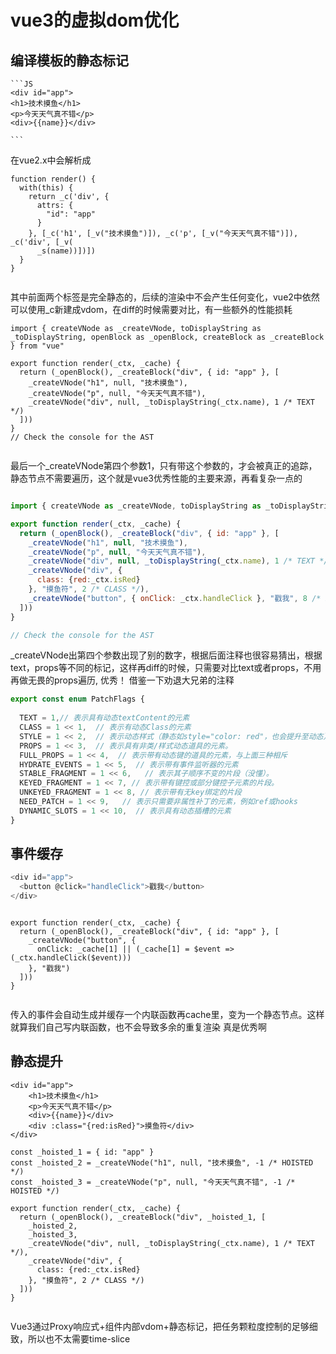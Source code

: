 # vue3的虚拟dom优化

## 编译模板的静态标记

    ```JS
    <div id="app">
    <h1>技术摸鱼</h1>
    <p>今天天气真不错</p>
    <div>{{name}}</div>

</div>

    ```

在vue2.x中会解析成

```JS
function render() {
  with(this) {
    return _c('div', {
      attrs: {
        "id": "app"
      }
    }, [_c('h1', [_v("技术摸鱼")]), _c('p', [_v("今天天气真不错")]), _c('div', [_v(
      _s(name))])])
  }
}


```

其中前面两个标签是完全静态的，后续的渲染中不会产生任何变化，vue2中依然可以使用_c新建成vdom，在diff的时候需要对比，有一些额外的性能损耗

```JS
import { createVNode as _createVNode, toDisplayString as _toDisplayString, openBlock as _openBlock, createBlock as _createBlock } from "vue"

export function render(_ctx, _cache) {
  return (_openBlock(), _createBlock("div", { id: "app" }, [
    _createVNode("h1", null, "技术摸鱼"),
    _createVNode("p", null, "今天天气真不错"),
    _createVNode("div", null, _toDisplayString(_ctx.name), 1 /* TEXT */)
  ]))
}
// Check the console for the AST


```

最后一个_createVNode第四个参数1，只有带这个参数的，才会被真正的追踪，静态节点不需要遍历，这个就是vue3优秀性能的主要来源，再看复杂一点的

```js

import { createVNode as _createVNode, toDisplayString as _toDisplayString, openBlock as _openBlock, createBlock as _createBlock } from "vue"

export function render(_ctx, _cache) {
  return (_openBlock(), _createBlock("div", { id: "app" }, [
    _createVNode("h1", null, "技术摸鱼"),
    _createVNode("p", null, "今天天气真不错"),
    _createVNode("div", null, _toDisplayString(_ctx.name), 1 /* TEXT */),
    _createVNode("div", {
      class: {red:_ctx.isRed}
    }, "摸鱼符", 2 /* CLASS */),
    _createVNode("button", { onClick: _ctx.handleClick }, "戳我", 8 /* PROPS */, ["onClick"])
  ]))
}

// Check the console for the AST

```

_createVNode出第四个参数出现了别的数字，根据后面注释也很容易猜出，根据text，props等不同的标记，这样再diff的时候，只需要对比text或者props，不用再做无畏的props遍历, 优秀！ 借鉴一下劝退大兄弟的注释

```js
export const enum PatchFlags {
  
  TEXT = 1,// 表示具有动态textContent的元素
  CLASS = 1 << 1,  // 表示有动态Class的元素
  STYLE = 1 << 2,  // 表示动态样式（静态如style="color: red"，也会提升至动态）
  PROPS = 1 << 3,  // 表示具有非类/样式动态道具的元素。
  FULL_PROPS = 1 << 4,  // 表示带有动态键的道具的元素，与上面三种相斥
  HYDRATE_EVENTS = 1 << 5,  // 表示带有事件监听器的元素
  STABLE_FRAGMENT = 1 << 6,   // 表示其子顺序不变的片段（没懂）。 
  KEYED_FRAGMENT = 1 << 7, // 表示带有键控或部分键控子元素的片段。
  UNKEYED_FRAGMENT = 1 << 8, // 表示带有无key绑定的片段
  NEED_PATCH = 1 << 9,   // 表示只需要非属性补丁的元素，例如ref或hooks
  DYNAMIC_SLOTS = 1 << 10,  // 表示具有动态插槽的元素
}
```

## 事件缓存

```js
<div id="app">
  <button @click="handleClick">戳我</button>
</div>

```

```JS

export function render(_ctx, _cache) {
  return (_openBlock(), _createBlock("div", { id: "app" }, [
    _createVNode("button", {
      onClick: _cache[1] || (_cache[1] = $event => (_ctx.handleClick($event)))
    }, "戳我")
  ]))
}


```

传入的事件会自动生成并缓存一个内联函数再cache里，变为一个静态节点。这样就算我们自己写内联函数，也不会导致多余的重复渲染 真是优秀啊

## 静态提升

```JS
<div id="app">
    <h1>技术摸鱼</h1>
    <p>今天天气真不错</p>
    <div>{{name}}</div>
    <div :class="{red:isRed}">摸鱼符</div>
</div>

```

```JS
const _hoisted_1 = { id: "app" }
const _hoisted_2 = _createVNode("h1", null, "技术摸鱼", -1 /* HOISTED */)
const _hoisted_3 = _createVNode("p", null, "今天天气真不错", -1 /* HOISTED */)

export function render(_ctx, _cache) {
  return (_openBlock(), _createBlock("div", _hoisted_1, [
    _hoisted_2,
    _hoisted_3,
    _createVNode("div", null, _toDisplayString(_ctx.name), 1 /* TEXT */),
    _createVNode("div", {
      class: {red:_ctx.isRed}
    }, "摸鱼符", 2 /* CLASS */)
  ]))
}


```

Vue3通过Proxy响应式+组件内部vdom+静态标记，把任务颗粒度控制的足够细致，所以也不太需要time-slice
